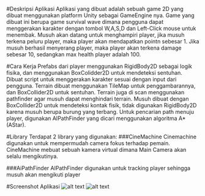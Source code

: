 #Deskripsi Aplikasi
Aplikasi yang dibuat adalah sebuah game 2D yang dibuat menggunakan platform Unity sebagai GameEngine nya. Game yang dibuat ini berupa game survival wave
dimana pengguna dapat menggerakan karakter dengan tombol W,A,S,D dan Left-Click mouse untuk menembak. Musuh akan datang untuk menghampiri player, jika musuh
terkena peluru player, maka player akan mendapatkan pointn sebesar 1. Jika musuh berhasil menyerang player, maka player akan terkena damage sebesar 10, sedangkan max health player adalah 100.

#Cara Kerja
Prefabs dari player menggunakan RigidBody2D sebagai logik fisika, dan menggunakan BoxColidder2D untuk mendeteksi sentuhan. Dibuat script untuk menggerakan karakter sesuai dengan input dari pengguna.
Terrain dibuat menggunakan TileMap untuk penggambarannya, dan BoxCollider2D untuk sentuhan. Terrain juga di scan menggunakan pathfinder agar musuh dapat menghindari terrain.
Musuh dibuat dengan BoxCollider2D untuk mendeteksi kontak fisik, tidak digunakan RigidBody2D karena musuh berupa burung yang terbang.
Untuk pencarian path menuju player, digunakan AIPathFinder yang dicari menggunakan algoritma A* (AStar).

#Library
Terdapat 2 library yang digunakan:
###CineMachine
Cinemachine digunakan untuk mempermudah camera fokus terhadap pemain. CineMachine mebuat sebuah kamera virtual dimana Main Camera akan selalu mengikutinya.

###AiPathFinder
AIPathFinder digunakan untuk tracking player sehingga musuh akan mengikuti player

#Screenshot Aplikasi
![alt text](https://gitlab.informatika.org/Willsen/if3210-2020-unity-13517036/ "Logo Title Text 1")
![alt text](https://gitlab.informatika.org/Willsen/if3210-2020-unity-13517036/ "Logo Title Text 1")